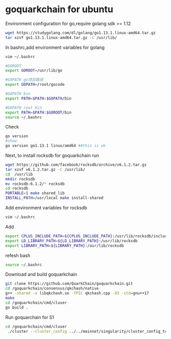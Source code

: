 # goquarkchain for ubuntu
Environment configuration for go,require golang sdk >= 1.12
```bash
wget https://studygolang.com/dl/golang/go1.13.1.linux-amd64.tar.gz
tar xzvf go1.13.1.linux-amd64.tar.gz -C /usr/lib/
```
In bashrc,add environment variables for golang
```bash
vim ~/.bashrc

#GOROOT
export GOROOT=/usr/lib/go

#GOPATH go项目路径
export GOPATH=/root/gocode

#GOPATH bin
export PATH=$PATH:$GOPATH/bin

#GOPATH root bin
export PATH=$PATH:$GOROOT/bin
source ~/.bashrc
```
Check 
```bash
go version
#show
go version go1.13.1 linux/amd64 ##this is ok
```
Next, to install rocksdb for goquarkchain run
```bash
wget https://github.com/facebook/rocksdb/archive/v6.1.2.tar.gz
tar xzvf v6.1.2.tar.gz -C /usr/lib/
cd  /usr/lib
mkdir rocksdb
mv rocksdb-6.1.2/* rocksdb
cd rocksdb
PORTABLE=1 make shared_lib
INSTALL_PATH=/usr/local make install-shared
```
Add environment variables for rocksdb
```bash
vim ~/.bashrc
```
Add
```bash
export CPLUS_INCLUDE_PATH=${CPLUS_INCLUDE_PATH}:/usr/lib/rocksdb/include
export LD_LIBRARY_PATH=${LD_LIBRARY_PATH}:/usr/lib/rocksdb
export LIBRARY_PATH=${LIBRARY_PATH}:/usr/lib/rocksdb
```
refesh bash 
```bash
source ~/.bashrc
```
Download and build goquarkchain
```bash
git clone https://github.com/QuarkChain/goquarkchain.git
cd /goquarkchain/consensus/qkchash/native
g++ -shared -o libqkchash.so -fPIC qkchash.cpp -O3 -std=gnu++17
make
cd /goquarkchain/cmd/cluser
go build .
```
Run goquarchain for S1 
```bash
cd /goquarkchain/cmd/cluser
 ./cluster --cluster_config ../../mainnet/singularity/cluster_config_template.json --service S1 
```

